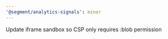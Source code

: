 ```yaml
---
'@segment/analytics-signals': minor
---
```


Update iframe sandbox so CSP only requires :blob permission
